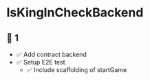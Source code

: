 # IsKingInCheckBackend

## 🍅 1
- ✅ Add contract backend
- ✅ Setup E2E test
    - ✅ Include scaffolding of startGame

